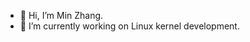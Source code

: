 - 👋 Hi, I’m Min Zhang.
- 🌱 I’m currently working on Linux kernel development.

<!---
ned0000/ned0000 is a ✨ special ✨ repository because its `README.md` (this file) appears on your GitHub profile.
You can click the Preview link to take a look at your changes.
--->
